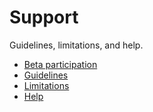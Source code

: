 # Support

Guidelines, limitations, and help.

- [Beta participation](beta_participation.md)
- [Guidelines](guidelines.md)
- [Limitations](limits)
- [Help](help.md)
